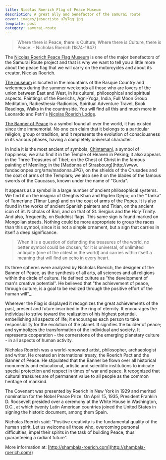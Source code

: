 ```yaml
---
title: Nicolas Roerich Flag of Peace Museum
description: A great ally and benefactor of the samurai route
cover: images/jesucristo_u7y7qq.jpg
template: post
category: samurai-route
---
```


> Where there is Peace, there is Culture; Where there is Culture, there is Peace. - Nicholas Roerich (1874-1947)

The [Nicolas Roerich Peace Flag Museum](http://shambala-roerich.com/) is one of the major benefactors of the Samurai Route project and that is why we want to tell you a little more about the peace flag that we will carry on the motorcycles and about its creator, Nicolas Roerich.

[The museum](http://shambala-roerich.com/) is located in the mountains of the Basque Country and welcomes during the summer weekends all those who are lovers of the union between East and West, in its cultural, philosophical and spiritual aspects. Paintings of the Roerichs, Agni-Yoga, India, Full Moon Group Meditation, Radiesthesia-Radionics, Spiritual Adventure Travel, Book Readings, Walks in the countryside. You will find all this and much more in Leonardo and Petri's [Nicolas Roerich Lodge](http://shambala-roerich.com/).

[The Banner of Peace](http://www.banderadelapaz.org/bandera/index.shtml) is a symbol found all over the world, it has existed since time immemorial. No one can claim that it belongs to a particular religion, group or tradition, and it represents the evolution of consciousness in its various phases, having a completely universal character.

In India it is the most ancient of symbols, [Chintamani](http://es.wikipedia.org/wiki/Chint%C4%81mani), a symbol of happiness; we also find it in the Temple of Heaven in Peking; it also appears in the Three Treasures of Tibet; on the Chest of Christ in the famous painting of Memling; in the [Madonna of Strasbourg](http://www. fundacionpea.org/arte/madonna.JPG), on the shields of the Crusades and the coat of arms of the Templars; we also see it on the blades of the famous swords of the Caucasus, known under the name of "Gurda".

It appears as a symbol in a large number of ancient philosophical systems. We find it on the insignia of Genghis Khan and Rigden Djepo; on the "Tanka" of Tamerlane (Timur Lang) and on the coat of arms of the Popes. It is also found in the works of ancient Spanish painters and Titian, on the ancient icon of St. Nicholas of Bari, and on that of St. Sergius and the Holy Trinity. And also, frequently, on Buddhist flags. This same sign is found marked on Mongolian steeds. Nothing could be more appropriate to group the races than this symbol, since it is not a simple ornament, but a sign that carries in itself a deep significance.

> When it is a question of defending the treasures of the world, no better symbol could be chosen, for it is universal, of unlimited antiquity (one of the oldest in the world) and carries within itself a meaning that will find an echo in every heart.

Its three spheres were analyzed by Nicholas Roerich, the designer of the Banner of Peace, as the synthesis of all arts, all sciences and all religions within the circle of culture. He defined culture as "the development of man's creative potential". He believed that "the achievement of peace, through culture, is a goal to be realized through the positive effort of the human will"_.

Wherever the Flag is displayed it recognizes the great achievements of the past, present and future inscribed in the ring of eternity. It encourages the individual to strive toward the realization of his highest potential, embellishing all aspects of life; it encourages each person to take responsibility for the evolution of the planet. It signifies the builder of peace; and symbolizes the transformation of the individual and society. It represents cooperation - the cornerstone of the emerging planetary culture - in all aspects of human activity.

Nicholas Roerich was a world-renowned artist, philosopher, archaeologist and writer. He created an international treaty, the Roerich Pact and the Banner of Peace. He stipulated that the Banner be flown over all historical monuments and educational, artistic and scientific institutions to indicate special protection and respect in times of war and peace. It recognized that cultural treasures are of permanent value to all people as the common heritage of mankind.

The Covenant was presented by Roerich in New York in 1929 and merited nomination for the Nobel Peace Prize. On April 15, 1935, President Franklin D. Roosevelt presided over a ceremony at the White House in Washington, D.C., at which twenty Latin American countries joined the United States in signing the historic document, among them Spain.

Nicholas Roerich said: "Positive creativity is the fundamental quality of the human spirit. Let us welcome all those who, overcoming personal difficulties, impel their spirits in the task of building Peace, thus guaranteeing a radiant future".

More information at: [http://shambala-roerich.com](http://shambala-roerich.com/)